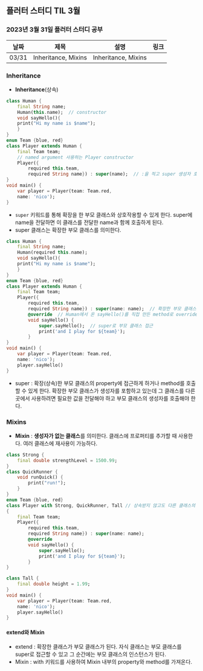 ## 플러터 스터디 TIL 3월 

###  2023년 3월 31일 플러터 스터디 공부 
| 날짜       | 제목               | 설명                                | 링크                                                                             |
| ---------- | ------------------ | ----------------------------------- | -------------------------------------------------------------------------------- |
| 03/31 | Inheritance, Mixins  | Inheritance, Mixins  |  |   


### Inheritance
* **Inheritance**(상속)
```dart
class Human {
	final String name;
	Human(this.name);  // constructor
	void sayHello(){
	print("Hi my name is $name");
	}
}
enum Team {blue, red}
class Player extends Human {
	final Team team;
	// named argument 사용하는 Player constructor
	Player({
		required this.team, 
		required String name}) : super(name);  // :을 적고 super 생성자 호출
}
void main() {
	var player = Player(team: Team.red, 
	name: 'nico');
}
```
* `super` 키워드를 통해 확장을 한 부모 클래스와 상호작용할 수 있게 한다. super에 name을 전달하면 이 클래스를 전달한 name과 함께 호출하게 된다. 
* super 클래스는 확장한 부모 클래스를 의미한다. 

```dart
class Human {
	final String name;
	Human(required this.name); 
	void sayHello(){
	print("Hi my name is $name");
	}
}
enum Team {blue, red}
class Player extends Human {
	final Team team;
	Player({
		required this.team, 
		required String name}) : super(name: name);  // 확장한 부모 클래스의 super method를 호출
		@override  // Human에서 온 sayHello()를 직접 만든 method로 override(대체)
		void sayHello() {
			super.sayHello();  // super로 부모 클래스 접근
			print('and I play for ${team}');
		}
}
void main() {
	var player = Player(team: Team.red, 
	name: 'nico');
	player.sayHello()
}
```
* super : 확장(상속)한 부모 클래스의 property에 접근하게 하거나 method를 호출할 수 있게 한다. 확장한 부모 클래스가 생성자를 포함하고 있는데 그 클래스를 다른 곳에서 사용하려면 필요한 값을 전달해야 하고 부모 클래스의 생성자를 호출해야 한다. 

### Mixins 
* **Mixin** : **생성자가 없는 클래스**를 의미한다. 클래스에 프로퍼티를 추가할 때 사용한다. 여러 클래스에 재사용이 가능하다. 
```dart
class Strong {
	final double strengthLevel = 1500.99;
}
class QuickRunner {
	void runQuick() {
		print("run!");
	}
}
enum Team {blue, red}
class Player with Strong, QuickRunner, Tall // 상속받지 않고도 다른 클래스의 property와 method를 긁어온다.
{ 
	final Team team;
	Player({
		required this.team, 
		required String name}) : super(name: name);
		@override
		void sayHello() {
			super.sayHello();
			print('and I play for ${team}');
		}
}

class Tall {
	final double height = 1.99;
}
void main() {
	var player = Player(team: Team.red, 
	name: 'nico');
	player.sayHello()
}
``` 
#### extend와 Mixin
* extend : 확장한 클래스가 부모 클래스가 된다. 자식 클래스는 부모 클래스를 super로 접근할 수 있고 그 순간에는 부모 클래스의 인스턴스가 된다. 
* Mixin : with 키워드를 사용하여 Mixin 내부의 property와 method를 가져온다. 

